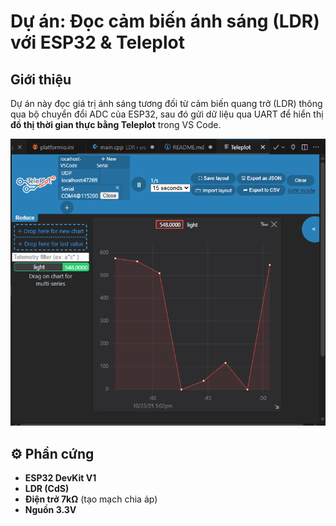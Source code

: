 ﻿#  Dự án: Đọc cảm biến ánh sáng (LDR) với ESP32 & Teleplot

## Giới thiệu
Dự án này đọc giá trị ánh sáng tương đối từ cảm biến quang trở (LDR) thông qua bộ chuyển đổi ADC của ESP32, sau đó gửi dữ liệu qua UART để hiển thị **đồ thị thời gian thực bằng Teleplot** trong VS Code.

![Biểu đồ Teleplot](image.png)
## ⚙️ Phần cứng
- **ESP32 DevKit V1**
- **LDR (CdS)**
- **Điện trở 7kΩ** (tạo mạch chia áp)
- **Nguồn 3.3V**



